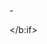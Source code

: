 -<?xml version="1.0" encoding="UTF-8" ?>
<!DOCTYPE html>
<html expr:dir='data:blog.languageDirection' xmlns='http://www.w3.org/1999/xhtml' xmlns:b='http://www.google.com/2005/gml/b' xmlns:data='http://www.google.com/2005/gml/data' xmlns:expr='http://www.google.com/2005/gml/expr'>
 <meta content='Club Handbol Ribes' property='og:title'/>
    <meta content='Novetats sobre el nostre club' property='og:description'/>
    <meta expr:content='data:blog.url' property='og:url'/>
    <b:if cond='data:blog.pageType != &quot;item&quot;'>

</b:if>

<meta content='http://www.mooveteam.com/assets/img/logotipo.png' property='og:image'/>
<meta content='http://4.bp.blogspot.com/-cb_S4f9Eyrw/URk4n3g9FJI/AAAAAAAAJH8/pisJEkDVPWw/s290/Captura%2Bde%2Bpantalla%2B2013-02-11%2Ba%2Bla%2528s%2529%2B19.29.20.png' property='og:image'/>
<link href='http://cdnjs.cloudflare.com/ajax/libs/font-awesome/4.4.0/css/font-awesome.min.css' rel='stylesheet'/> 

 <head><script async='async' data-ad-client='ca-pub-4447831370557869' src='https://pagead2.googlesyndication.com/pagead/js/adsbygoogle.js'/>
   
   
   
   
   <!-- Ventanas Pop up -->


<link href='http://fonts.googleapis.com/css?family=Oswald' rel='stylesheet' type='text/css'/>

<b:include data='blog' name='all-head-content'/>

<b:if cond='data:blog.url == data:blog.homepageUrl'>


</b:if>

<!-- Start www.bloggertipandtrick.net: Changing the Blogger Title Tag  -->
<b:if cond='data:blog.pageType == &quot;index&quot;'>
<title><data:blog.pageTitle/></title> 
<b:else/>
<title><data:blog.pageName/> ~ <data:blog.title/></title>
</b:if>
<!-- End www.bloggertipandtrick.net: Changing the Blogger Title Tag  -->

<link href='YOUR-FAVICON-URL' rel='shortcut icon' type='image/vnd.microsoft.icon'/>

    <b:skin><![CDATA[
      /*
-----------------------------------------------
Blogger Template Style
Name:   Ritmo
Author: Lasantha Bandara
URL 1:  http://www.premiumbloggertemplates.com/
URL 2:  http://www.bloggertipandtrick.net/
Date:   May 2012
License:  This free Blogger template is licensed under the Creative Commons Attribution 3.0 License, which permits both personal and commercial use.
However, to satisfy the 'attribution' clause of the license, you are required to keep the footer links intact which provides due credit to its authors. For more specific details about the license, you may visit the URL below:
http://creativecommons.org/licenses/by/3.0/
----------------------------------------------- */

body#layout ul{list-style-type:none;list-style:none}
body#layout ul li{list-style-type:none;list-style:none}
body#layout #myGallery{display:none}
body#layout .featuredposts{display:none}
body#layout .fp-slider{display:none}
body#layout #navcontainer{display:none}
body#layout .menu-secondary-wrap{display:none}
body#layout .menu-secondary-container{display:none}
body#layout #skiplinks{display:none}
body#layout .feedtwitter{display:none}
body#layout #header-wrapper {margin-bottom:10px;min-height:50px;}
body#layout .social-profiles-widget h3 {display:none;}

/* Variable definitions
   ====================
   <Variable name="bgcolor" description="Page Background Color"
             type="color" default="#fff" value="#ffffff">
   <Variable name="textcolor" description="Text Color"
             type="color" default="#333" value="#333333">
   <Variable name="linkcolor" description="Link Color"
             type="color" default="#58a" value="#5588aa">
   <Variable name="pagetitlecolor" description="Blog Title Color"
             type="color" default="#666" value="#666666">
   <Variable name="descriptioncolor" description="Blog Description Color"
             type="color" default="#999" value="#999999">
   <Variable name="titlecolor" description="Post Title Color"
             type="color" default="#c60" value="#cc6600">
   <Variable name="bordercolor" description="Border Color"
             type="color" default="#ccc" value="#cccccc">
   <Variable name="sidebarcolor" description="Sidebar Title Color"
             type="color" default="#999" value="#999999">
   <Variable name="sidebartextcolor" description="Sidebar Text Color"
             type="color" default="#666" value="#666666">
   <Variable name="visitedlinkcolor" description="Visited Link Color"
             type="color" default="#999" value="#999999">
   <Variable name="bodyfont" description="Text Font"
             type="font" default="normal normal 100% Georgia, Serif" value="normal normal 100% Georgia, Serif">
   <Variable name="headerfont" description="Sidebar Title Font"
             type="font"
             default="normal normal 78% 'Trebuchet MS',Trebuchet,Arial,Verdana,Sans-serif" value="normal normal 78% &#39;Trebuchet MS&#39;,Trebuchet,Arial,Verdana,Sans-serif">
   <Variable name="pagetitlefont" description="Blog Title Font"
             type="font"
             default="normal normal 200% Georgia, Serif" value="normal normal 200% Georgia, Serif">
   <Variable name="descriptionfont" description="Blog Description Font"
             type="font"
             default="normal normal 78% 'Trebuchet MS', Trebuchet, Arial, Verdana, Sans-serif" value="normal normal 78% &#39;Trebuchet MS&#39;, Trebuchet, Arial, Verdana, Sans-serif">
   <Variable name="postfooterfont" description="Post Footer Font"
             type="font"
             default="normal normal 78% 'Trebuchet MS', Trebuchet, Arial, Verdana, Sans-serif" value="normal normal 78% &#39;Trebuchet MS&#39;, Trebuchet, Arial, Verdana, Sans-serif">
   <Variable name="startSide" description="Side where text starts in blog language"
             type="automatic" default="left">
   <Variable name="endSide" description="Side where text ends in blog language"
             type="automatic" default="right">
*/

/* Use this with templates/template-twocol.html */

body{background:#FFFFFF center top no-repeat;color:#555555;font-family: Arial, Helvetica, Sans-serif;font-size: 13px;margin:0px;padding:0px;-webkit-background-size: cover;
	-moz-background-size: cover;
	-o-background-size: cover;
	background-size: cover;}
a:link,a:visited{color:#E9503E;text-decoration:underline;outline:none;}
a:hover{color:#FE7C6D;text-decoration:none;outline:none;}
a img{border-width:0}
#body-wrapper{margin:0px;padding:0px;}
/* Header-----------------------------------------------*/
#header-wrapper{width:960px;margin:0px auto 0px;height:66px;padding:20px 0px 20px 0px;overflow:hidden;}
#header-inner{background-position:center;margin-left:auto;margin-right:auto}
#header{margin:0;border:0 solid $bordercolor;color:$pagetitlecolor;float:left;width:48%;overflow:hidden;}
#header h1{color:#374142;text-shadow:0px 1px 0px #fff;margin:0 5px 0;padding:0px 0px 0px 0px;font-family:&#39;Oswald&#39;,Arial,Helvetica,Sans-serif;font-weight:bold;font-size:32px;line-height:32px;}
#header .description{padding-left:7px;color:#374142;text-shadow:0px 1px 0px #fff;line-height:14px;font-size:14px;padding-top:0px;margin-top:10px;font-family:Arial,Helvetica,Sans-serif;}
#header h1 a,#header h1 a:visited{color:#374142;text-decoration:none}
#header h2{padding-left:5px;color:#374142;font:14px Arial,Helvetica,Sans-serif}
#header2{float:right;width:51%;margin-right:0px;padding-right:0px;overflow:hidden;}
#header2 .widget{padding:0px 0px 0px 0px;float:right}
.social-profiles-widget img{margin:0 4px 0 0}
.social-profiles-widget img:hover{opacity:0.8}
#top-social-profiles{padding-top:10px;height:32px;text-align:right;float:right}
#top-social-profiles img{margin:0 6px 0 0 !important}
#top-social-profiles img:hover{opacity:0.8}
#top-social-profiles .widget-container{background:none;padding:0;border:0}
/* Outer-Wrapper----------------------------------------------- */
#outer-wrapper{width:960px;margin:0px auto 0px;padding:0px;text-align:left;background:#FFFFFF;}
#content-wrapper{background:#fff;padding:15px;}
#main-wrapper{width:615px;float:left;margin:0px;padding:0px 0px 0px 0px;word-wrap:break-word;overflow:hidden;text-shadow:0 1px 0 #fff;}
#rsidebar-wrapper{width:290px;float:right;margin:0px;padding:0px 0px 0px 0px;word-wrap:break-word;overflow:hidden;text-shadow:0 1px 0 #fff;}
/* Headings----------------------------------------------- */
h2{}
/* Posts-----------------------------------------------*/
h2.date-header{margin:1.5em 0 .5em;display:none;}
.wrapfullpost{}
.post{margin-bottom:15px;}
.post-title{color:#333333;margin:0 0 10px 0;padding:0;font-family:Arial,Helvetica,Sans-serif;font-size:24px;line-height:24px;font-weight:bold;}
.post-title a,.post-title a:visited,.post-title strong{display:block;text-decoration:none;color:#333333;text-decoration:none;}
.post-title strong,.post-title a:hover{color:#EA513F;text-decoration:none;}
.post-body{margin:0px;padding:0px 10px 0px 0px;font-family:Arial, Helvetica, Sans-serif;font-size:12px;line-height: 20px;}
.post-footer{margin:5px 0;}
.comment-link{margin-$startSide:.6em}
.post-body img{padding:6px;border:1px solid #eee;background:#ffffff;}
.postmeta-primary{color:#999;font-size:12px;line-height:18px;padding:0 0 5px 0}
.postmeta-secondary{color:#999;font-size:12px;line-height:18px;padding:0 0 10px 0}
.postmeta-primary span,.postmeta-secondary span{padding:3px 0 3px 20px;background-position:left center;background-repeat:no-repeat}
.meta_date{background-image:url(http://2.bp.blogspot.com/-paWPYJvQDqA/UC7eiuIKgUI/AAAAAAAAAvw/af410sUcO2w/s000/date.png)}
.meta_author{background-image:url(http://3.bp.blogspot.com/-reTaoyVmDXA/UC7ejgVBQbI/AAAAAAAAAv4/u6d-iPeLZi0/s000/author.png)}
.meta_comments{background-image:url(http://2.bp.blogspot.com/-zZgvwATiF3E/UC7ej-cvmbI/AAAAAAAAAwA/THMs0579MII/s000/comments.png)}
.meta_edit{background-image:url(images/edit.png)}
.meta_categories{background-image:url(http://1.bp.blogspot.com/-g-ptS39XbNM/UC7ekTJsEXI/AAAAAAAAAwI/t8fMhUuUvQI/s000/category.png)}
.meta_tags{background-image:url(http://3.bp.blogspot.com/-fZuK3yymXmo/UC7ek6kEDLI/AAAAAAAAAwQ/-J16r4bHvFo/s000/tags.png)}
/* Sidebar Content----------------------------------------------- */
.sidebar{margin:0 0 10px 0;font-size:13px;color:#374142;}
.sidebar a{text-decoration:none;color:#374142;}
.sidebar a:hover{text-decoration:none;color:#F95C49;}
.sidebar h2{background:url(http://1.bp.blogspot.com/-gFwNIT6i-gU/UC7emWzTiOI/AAAAAAAAAwg/9Wu_6pl6AoM/s000/widgettitle-bg.png) left top repeat-x;margin:0 0 10px 0;padding:9px 0 9px 10px;color:#FFF;font-size:16px;line-height:16px;font-family:'Oswald',sans-serif;font-weight:normal;text-decoration:none;text-transform:uppercase;text-shadow:0px 1px 0px #000;}
.sidebar ul{list-style-type:none;list-style:none;margin:0px;padding:0px;}
.sidebar ul li{padding:0 0 9px 0;margin:0 0 8px 0;}
.sidebar .widget{margin:0 0 15px 0;padding:0;color:#374142;font-size:13px;}
.main .widget{margin:0 0 5px;padding:0 0 2px}
.main .Blog{border-bottom-width:0}
/* FOOTER ----------------------------------------------- */
#footer{margin-bottom:15px;text-shadow:0px 1px 0px #fff;}
#copyrights{color:#374142;background:#EDEDED;text-align:center;padding:20px 0}
#copyrights a{color:#374142}
#copyrights a:hover{color:#374142;text-decoration:none}
#credits{color:#777;text-align:center;font-size:11px;padding:10px 0 0 0}
#credits a{color:#777;text-decoration:none}
#credits a:hover{text-decoration:none;color:#777}
.crelink {float:right;text-align:right;}
#footer-widgets{background:#F8F8F8;padding:20px 0 0 0;text-shadow:0px 1px 0px #fff;}
.footer-widget-box{width:300px;float:left;margin-left:15px}
.footer-widget-box-last{}
#footer-widgets .widget-container{color:#374142;}
#footer-widgets .widget-container a{text-decoration:none;color:#374142;}
#footer-widgets .widget-container a:hover{text-decoration:none;color:#F95C49;}
#footer-widgets h2{background:url(http://1.bp.blogspot.com/-gFwNIT6i-gU/UC7emWzTiOI/AAAAAAAAAwg/9Wu_6pl6AoM/s000/widgettitle-bg.png) left top repeat-x;margin:0 0 10px 0;padding:9px 0 9px 10px;color:#FFF;font-size:16px;line-height:16px;font-family:'Oswald',sans-serif;font-weight:normal;text-decoration:none;text-transform:uppercase;text-shadow:0px 1px 0px #000;}
#footer-widgets .widget ul{list-style-type:none;list-style:none;margin:0px;padding:0px;}
#footer-widgets .widget ul li{padding:0 0 9px 0;margin:0 0 8px 0;}
.footersec {}
.footersec .widget{margin-bottom:20px;}
.footersec ul{}
.footersec ul li{}
/* Search ----------------------------------------------- */
#search{border:1px solid #D8D8D8;background:#fff url(http://1.bp.blogspot.com/-DqsSIdDHoXE/UC7emvfWcII/AAAAAAAAAwo/X7HUuvC4oBs/s000/search.png) 99% 50% no-repeat;text-align:left;padding:6px 24px 6px 6px}
#search #s{background:none;color:#979797;border:0;width:100%;padding:0;margin:0;outline:none}
#content-search{width:300px;padding:15px 0}
#topsearch{float:right}
#topsearch #s{width:220px}
/* Comments----------------------------------------------- */
#comments{padding:10px;background-color:#fff;border:0px dashed #ddd;}
#comments h4{font-size:16px;font-weight:bold;margin:1em 0;color:$sidebarcolor}
#comments-block3{padding:0;margin:0;float:left;overflow:hidden;position:relative;}
#comment-name-url{width:465px;float:left}
#comment-date{width:465px;float:left;margin-top:5px;font-size:10px;}
#comment-header{float:left;padding:5px 0 40px 10px;margin:5px 0px 15px 0px;position:relative;background-color:#fff;border:1px dashed #ddd;}
.avatar-image-container{background:url(http://1.bp.blogspot.com/-cewCXF9l764/UC7eon7rxXI/AAAAAAAAAww/gDiPoSuhivM/s000/comment-avatar.jpg);width:32px;height:32px;float:right;margin:5px 10px 5px 5px;border:1px solid #ddd;}
.avatar-image-container img{width:32px;height:32px;}
a.comments-autor-name{color:#000;font:normal bold 14px Arial,Tahoma,Verdana}
a.says{color:#000;font:normal 14px Arial,Tahoma,Verdana}
.says a:hover{text-decoration:none}
.deleted-comment{font-style:italic;color:gray}
#blog-pager-newer-link{float:$startSide}
#blog-pager-older-link{float:$endSide}
#blog-pager{text-align:center}
.feed-links{clear:both;line-height:2.5em}
/* Profile ----------------------------------------------- */
.profile-img{float:$startSide;margin-top:0;margin-$endSide:5px;margin-bottom:5px;margin-$startSide:0;padding:4px;border:1px solid $bordercolor}
.profile-data{margin:0;text-transform:uppercase;letter-spacing:.1em;font:$postfooterfont;color:$sidebarcolor;font-weight:bold;line-height:1.6em}
.profile-datablock{margin:.5em 0 .5em}
.profile-textblock{margin:0.5em 0;line-height:1.6em}
.avatar-image-container{background:url(http://1.bp.blogspot.com/-cewCXF9l764/UC7eon7rxXI/AAAAAAAAAww/gDiPoSuhivM/s000/comment-avatar.jpg);width:32px;height:32px;float:right;margin:5px 10px 5px 5px;border:1px solid #ddd;}
.avatar-image-container img{width:32px;height:32px;}
.profile-link{font:$postfooterfont;text-transform:uppercase;letter-spacing:.1em}
#navbar-iframe{height:0;visibility:hidden;display:none;}
img.bg {
	/* Set rules to fill background */
	min-height: 100%;
	min-width: 1024px;
	
	/* Set up proportionate scaling */
	width: 100%;
	height: auto;
	
	/* Set up positioning */
	position: fixed;
	top: 0;
	left: 0;
z-index:-1;
}

@media screen and (max-width: 1024px) { /* Specific to this particular image */
	img.bg {
		left: 50%;
		margin-left: -512px;   /* 50% */
	}
}
]]></b:skin>

 <script src='https://ajax.googleapis.com/ajax/libs/jquery/1.5.1/jquery.min.js' type='text/javascript'/>
    
    
    


<script type='text/javascript'>
//<![CDATA[

(function($){
	/* hoverIntent by Brian Cherne */
	$.fn.hoverIntent = function(f,g) {
		// default configuration options
		var cfg = {
			sensitivity: 7,
			interval: 100,
			timeout: 0
		};
		// override configuration options with user supplied object
		cfg = $.extend(cfg, g ? { over: f, out: g } : f );

		// instantiate variables
		// cX, cY = current X and Y position of mouse, updated by mousemove event
		// pX, pY = previous X and Y position of mouse, set by mouseover and polling interval
		var cX, cY, pX, pY;

		// A private function for getting mouse position
		var track = function(ev) {
			cX = ev.pageX;
			cY = ev.pageY;
		};

		// A private function for comparing current and previous mouse position
		var compare = function(ev,ob) {
			ob.hoverIntent_t = clearTimeout(ob.hoverIntent_t);
			// compare mouse positions to see if they've crossed the threshold
			if ( ( Math.abs(pX-cX) + Math.abs(pY-cY) ) < cfg.sensitivity ) {
				$(ob).unbind("mousemove",track);
				// set hoverIntent state to true (so mouseOut can be called)
				ob.hoverIntent_s = 1;
				return cfg.over.apply(ob,[ev]);
			} else {
				// set previous coordinates for next time
				pX = cX; pY = cY;
				// use self-calling timeout, guarantees intervals are spaced out properly (avoids JavaScript timer bugs)
				ob.hoverIntent_t = setTimeout( function(){compare(ev, ob);} , cfg.interval );
			}
		};

		// A private function for delaying the mouseOut function
		var delay = function(ev,ob) {
			ob.hoverIntent_t = clearTimeout(ob.hoverIntent_t);
			ob.hoverIntent_s = 0;
			return cfg.out.apply(ob,[ev]);
		};

		// A private function for handling mouse 'hovering'
		var handleHover = function(e) {
			// next three lines copied from jQuery.hover, ignore children onMouseOver/onMouseOut
			var p = (e.type == "mouseover" ? e.fromElement : e.toElement) || e.relatedTarget;
			while ( p && p != this ) { try { p = p.parentNode; } catch(e) { p = this; } }
			if ( p == this ) { return false; }

			// copy objects to be passed into t (required for event object to be passed in IE)
